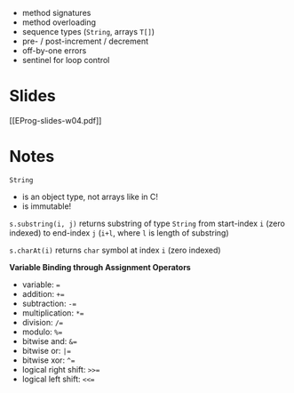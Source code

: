 
- method signatures
- method overloading
- sequence types (`String`, arrays `T[]`)
- pre- / post-increment / decrement
- off-by-one errors
- sentinel for loop control


# Slides

[[EProg-slides-w04.pdf]]

# Notes

`String`
- is an object type, not arrays like in C!
- is immutable!

`s.substring(i, j)` returns substring of type `String` from start-index `i` (zero indexed) to end-index `j` (`i+l`, where `l` is length of substring)

`s.charAt(i)` returns `char` symbol at index `i` (zero indexed)


**Variable Binding through Assignment Operators**
- variable: `=` 
- addition: `+=`
- subtraction: `-=`
- multiplication: `*=`
- division: `/=`
- modulo: `%=`
- bitwise and: `&=`
- bitwise or: `|=`
- bitwise xor: `^=`
- logical right shift: `>>=`
- logical left shift: `<<=`

